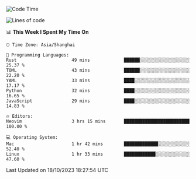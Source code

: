 <!--START_SECTION:waka-->
![Code Time](http://img.shields.io/badge/Code%20Time-1%2C634%20hrs%2059%20mins-blue)

![Lines of code](https://img.shields.io/badge/From%20Hello%20World%20I%27ve%20Written-287.6%20thousand%20lines%20of%20code-blue)

📊 **This Week I Spent My Time On** 

```text
🕑︎ Time Zone: Asia/Shanghai

💬 Programming Languages: 
Rust                     49 mins             ██████░░░░░░░░░░░░░░░░░░░   25.37 % 
TOML                     43 mins             ██████░░░░░░░░░░░░░░░░░░░   22.20 % 
YAML                     33 mins             ████░░░░░░░░░░░░░░░░░░░░░   17.17 % 
Python                   32 mins             ████░░░░░░░░░░░░░░░░░░░░░   16.65 % 
JavaScript               29 mins             ████░░░░░░░░░░░░░░░░░░░░░   14.83 % 

🔥 Editors: 
Neovim                   3 hrs 15 mins       █████████████████████████   100.00 % 

💻 Operating System: 
Mac                      1 hr 42 mins        █████████████░░░░░░░░░░░░   52.40 % 
Linux                    1 hr 33 mins        ████████████░░░░░░░░░░░░░   47.60 % 
```


 Last Updated on 18/10/2023 18:27:54 UTC
<!--END_SECTION:waka-->
